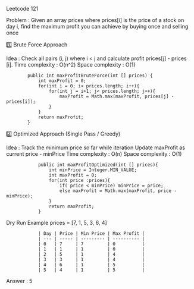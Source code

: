 Leetcode 121

Problem : Given an array prices where prices[i] is the price of a stock on day i, find the maximum profit you can achieve by buying once and selling once

1️⃣ Brute Force Approach

Idea : Check all pairs (i, j) where i < j and calculate profit prices[j] - prices [i].
Time complexity : O(n^2)
Space complexity : O(1)

            public int maxProfitBruteForce(int [] prices) {
                int maxProfit = 0;
                for(int i = 0; i< prices.length; i++){
                    for(int j = i+1; j< prices.length; j++){
                        maxProfit = Math.max(maxProfit, prices[j] - prices[i]);
                    }
                }
                return maxProfit;
            }

2️⃣ Optimized Approach (Single Pass / Greedy)

Idea : Track the minimum price so far while iteration
Update maxProfit as current price - minPrice
Time complexity : O(n)
Space complexity : O(1)

                public int maxProfitOptimized(int [] prices){
                    int minPrice = Integer.MIN_VALUE;
                    int maxProfit = 0;
                    for(int price :prices){
                        if( price < minPrice) minPrice = price;
                        else maxProfit = Math.max(maxProfit, price - minPrice);
                    }
                    return maxProfit;
                }

Dry Run Example
prices = [7, 1, 5, 3, 6, 4]

                | Day | Price | Min Price | Max Profit |
                | --- | ----- | --------- | ---------- |
                | 0   | 7     | 7         | 0          |
                | 1   | 1     | 1         | 0          |
                | 2   | 5     | 1         | 4          |
                | 3   | 3     | 1         | 4          |
                | 4   | 6     | 1         | 5          |
                | 5   | 4     | 1         | 5          |
Answer : 5



